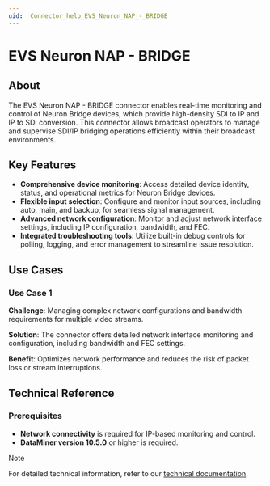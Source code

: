 ```yaml
---
uid:  Connector_help_EVS_Neuron_NAP_-_BRIDGE
---
```


# EVS Neuron NAP - BRIDGE

## About

The EVS Neuron NAP - BRIDGE connector enables real-time monitoring and control of Neuron Bridge devices, which provide high-density SDI to IP and IP to SDI conversion. This connector allows broadcast operators to manage and supervise SDI/IP bridging operations efficiently within their broadcast environments.

## Key Features

- **Comprehensive device monitoring**: Access detailed device identity, status, and operational metrics for Neuron Bridge devices.
- **Flexible input selection**: Configure and monitor input sources, including auto, main, and backup, for seamless signal management.
- **Advanced network configuration**: Monitor and adjust network interface settings, including IP configuration, bandwidth, and FEC.
- **Integrated troubleshooting tools**: Utilize built-in debug controls for polling, logging, and error management to streamline issue resolution.

## Use Cases

### Use Case 1

**Challenge**: Managing complex network configurations and bandwidth requirements for multiple video streams.

**Solution**: The connector offers detailed network interface monitoring and configuration, including bandwidth and FEC settings.

**Benefit**: Optimizes network performance and reduces the risk of packet loss or stream interruptions.

## Technical Reference

### Prerequisites

- **Network connectivity** is required for IP-based monitoring and control.
- **DataMiner version 10.5.0** or higher is required.

> [!NOTE]
> For detailed technical information, refer to our [technical documentation](xref:Connector_help_EVS_Neuron_NAP_-_BRIDGE_Technical).